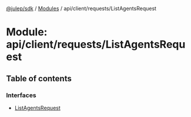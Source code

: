 [@julep/sdk](../README.md) / [Modules](../modules.md) / api/client/requests/ListAgentsRequest

# Module: api/client/requests/ListAgentsRequest

## Table of contents

### Interfaces

- [ListAgentsRequest](../interfaces/api_client_requests_ListAgentsRequest.ListAgentsRequest.md)
